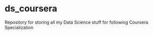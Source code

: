 # ds_coursera
Repository for storing all my Data Science stuff for following Coursera Specialization
